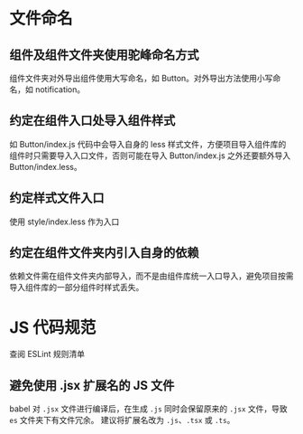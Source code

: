 # 文件命名

## 组件及组件文件夹使用驼峰命名方式

组件文件夹对外导出组件使用大写命名，如 Button。对外导出方法使用小写命名，如 notification。

## 约定在组件入口处导入组件样式

如 Button/index.js 代码中会导入自身的 less 样式文件，方便项目导入组件库的组件时只需要导入入口文件，否则可能在导入 Button/index.js 之外还要额外导入 Button/index.less。

## 约定样式文件入口

使用 style/index.less 作为入口

## 约定在组件文件夹内引入自身的依赖

依赖文件需在组件文件夹内部导入，而不是由组件库统一入口导入，避免项目按需导入组件库的一部分组件时样式丢失。

# JS 代码规范

查阅 ESLint 规则清单

## 避免使用 .jsx 扩展名的 JS 文件

babel 对 `.jsx` 文件进行编译后，在生成 `.js` 同时会保留原来的 `.jsx` 文件，导致 `es` 文件夹下有文件冗余。
建议将扩展名改为 `.js`、`.tsx` 或 `.ts`。
